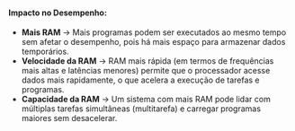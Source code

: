 #### **Impacto no Desempenho:**

- **Mais RAM** → Mais programas podem ser executados ao mesmo tempo sem afetar o desempenho, pois há mais espaço para armazenar dados temporários.
- **Velocidade da RAM** → RAM mais rápida (em termos de frequências mais altas e latências menores) permite que o processador acesse dados mais rapidamente, o que acelera a execução de tarefas e programas.
- **Capacidade da RAM** → Um sistema com mais RAM pode lidar com múltiplas tarefas simultâneas (multitarefa) e carregar programas maiores sem desacelerar.